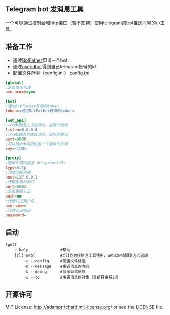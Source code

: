 ## Telegram bot 发消息工具

一个可以通过控制台和http接口（暂不支持）使用telegram的bot推送消息的小工具。

## 准备工作

* 通过[BotFather](https://t.me/botfather 'BotFather')申请一个bot.
* 通过[useridbot](https://telegram.me/userinfobot 'useridbot')得到自己telegram帐号的id
* 配置文件范例（config.ini）
[config.ini](https://github.com/Jokder/tg-bot-ntfy/blob/master/Main/config.ini 'config file sample')
``` ini
[global]
;是否使用代理
use_proxy=yes

[bot]
;通过BotFather获得的token.
token=<通过BotFather获得的token>

[web_api]
;以web服务方式启动时，监听的地址
listen=0.0.0.0
;以web服务方式启动时，监听的端口
port=8080
;可以给web调用设置一个简单的令牌
key=<令牌>

[proxy]
;使用代理的类型（http/socks5）
type=http
;代理的服务器
host=127.0.0.1
;代理服务的端口
port=8082
;是否需要认证
auth=no
;代理认证用户名
username=
;代理认证密码
password=
```


## 启动

``` shell
tgntf 
    --help              #帮助
    [cli|web]           #cli作为控制台工具使用，web以web服务方式启动
        -c --config     #配置文件路径
        -m --message    #发送消息的内容
        -b --debug      #显示调试信息
        -o --to         #发送消息的对象（目前只支持id）
```

## 开源许可

MIT License: http://adampritchard.mit-license.org/ or see the [LICENSE](https://github.com/Jokder/tg-bot-ntfy/blob/master/LICENSE 'LICENSE') file.